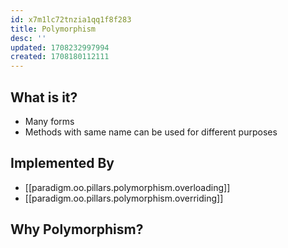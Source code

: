 ```yaml
---
id: x7m1lc72tnzia1qq1f8f283
title: Polymorphism
desc: ''
updated: 1708232997994
created: 1708180112111
---
```


## What is it?

- Many forms
- Methods with same name can be used for different purposes

## Implemented By

- [[paradigm.oo.pillars.polymorphism.overloading]]
- [[paradigm.oo.pillars.polymorphism.overriding]]

## Why Polymorphism?

